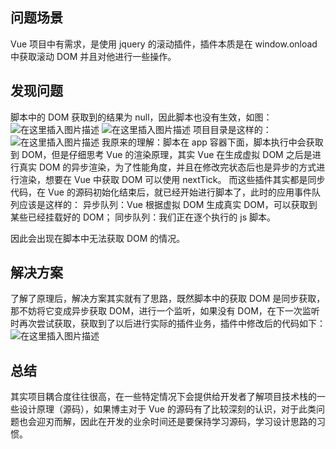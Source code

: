## 问题场景

Vue 项目中有需求，是使用 jquery 的滚动插件，插件本质是在 window.onload 中获取滚动 DOM 并且对他进行一些操作。

## 发现问题

脚本中的 DOM 获取到的结果为 null，因此脚本也没有生效，如图：
![在这里插入图片描述](https://p3-juejin.byteimg.com/tos-cn-i-k3u1fbpfcp/7637a38a2964460db572ba015af43c25~tplv-k3u1fbpfcp-zoom-1.image)
![在这里插入图片描述](https://p3-juejin.byteimg.com/tos-cn-i-k3u1fbpfcp/ca4276a6b4554dd88db361c5f3ef0d14~tplv-k3u1fbpfcp-zoom-1.image)
项目目录是这样的：
![在这里插入图片描述](https://p3-juejin.byteimg.com/tos-cn-i-k3u1fbpfcp/5e30ee4c2abc45cd9667408c92c0f4f0~tplv-k3u1fbpfcp-zoom-1.image)
我原来的理解：脚本在 app 容器下面，脚本执行中会获取到 DOM，但是仔细思考 Vue 的渲染原理，其实 Vue 在生成虚拟 DOM 之后是进行真实 DOM 的异步渲染，为了性能角度，并且在修改完状态后也是异步的方式进行渲染，想要在 Vue 中获取 DOM 可以使用 nextTick。
而这些插件其实都是同步代码，在 Vue 的源码初始化结束后，就已经开始进行脚本了，此时的应用事件队列应该是这样的：
异步队列：Vue 根据虚拟 DOM 生成真实 DOM，可以获取到某些已经挂载好的 DOM；
同步队列：我们正在逐个执行的 js 脚本。

因此会出现在脚本中无法获取 DOM 的情况。

## 解决方案

了解了原理后，解决方案其实就有了思路，既然脚本中的获取 DOM 是同步获取，那不妨将它变成异步获取 DOM，进行一个监听，如果没有 DOM，在下一次监听时再次尝试获取，获取到了以后进行实际的插件业务，插件中修改后的代码如下：
![在这里插入图片描述](https://p3-juejin.byteimg.com/tos-cn-i-k3u1fbpfcp/d5d8c2c7a9b5416198929513f2c1f5ae~tplv-k3u1fbpfcp-zoom-1.image)

## 总结

其实项目耦合度往往很高，在一些特定情况下会提供给开发者了解项目技术栈的一些设计原理（源码），如果博主对于 Vue 的源码有了比较深刻的认识，对于此类问题也会迎刃而解，因此在开发的业余时间还是要保持学习源码，学习设计思路的习惯。
